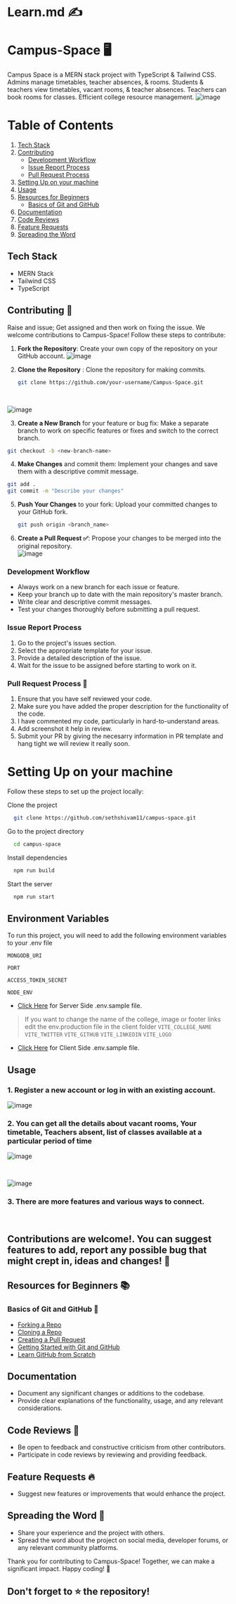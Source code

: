 # Learn.md ✍
# Campus-Space 🖥️
Campus Space is a MERN stack project with TypeScript & Tailwind CSS. Admins manage timetables, teacher absences, & rooms. Students & teachers view timetables, vacant rooms, & teacher absences. Teachers can book rooms for classes. Efficient college resource management.
![image](https://github.com/debangi29/campus-space/assets/117537653/1daa0a8c-5f04-48f8-ae6b-8909e5464a70)


# Table of Contents 
1. [Tech Stack](#tech-stack)
2. [Contributing](#contributing-)
   - [Development Workflow](#development-workflow)
   - [Issue Report Process](#issue-report-process)
   - [Pull Request Process](#pull-request-process-)
3. [Setting Up on your machine](#setting-up-on-your-machine)
4. [Usage](#usage)
5. [Resources for Beginners](#resources-for-beginners-)
   - [Basics of Git and GitHub](#basics-of-git-and-github-)
6. [Documentation](#documentation)
7. [Code Reviews](#code-reviews-)
8. [Feature Requests](#feature-requests-)
9. [Spreading the Word](#spreading-the-word-)


## Tech Stack

- MERN Stack
- Tailwind CSS
- TypeScript


## Contributing 📝
Raise and issue; Get assigned and then work on fixing the issue.
We welcome contributions to Campus-Space! Follow these steps to contribute:

1. **Fork the Repository**: Create your own copy of the repository on your GitHub account.
![image](https://github.com/debangi29/campus-space/assets/117537653/103e7c8d-965b-4f49-a35d-6d8b9ee4373f)


2. **Clone the Repository** : Clone the repository for making commits.
   ```bash
   git clone https://github.com/your-username/Campus-Space.git
   ```
      <br>

![image](https://github.com/debangi29/campus-space/assets/117537653/452f15e8-fcff-40f2-aaeb-7bedab300079)


3. **Create a New Branch** for your feature or bug fix: Make a separate branch to work on specific features or fixes and switch to the correct branch.
```bash
git checkout -b <new-branch-name>
```
4. **Make Changes** and commit them: Implement your changes and save them with a descriptive commit message.
```bash
git add .
git commit -m "Describe your changes"
```
5. **Push Your Changes** to your fork: Upload your committed changes to your GitHub fork.
   ```bash
   git push origin <branch_name>
   ```
6. **Create a Pull Request ✅**: Propose your changes to be merged into the original repository.
   <br>
![image](https://github.com/debangi29/campus-space/assets/117537653/67412ea9-2a97-44b0-bd94-58b747e6dc05)


### Development Workflow
- Always work on a new branch for each issue or feature.
- Keep your branch up to date with the main repository's master branch.
- Write clear and descriptive commit messages.
- Test your changes thoroughly before submitting a pull request.

### Issue Report Process
1. Go to the project's issues section.
2. Select the appropriate template for your issue.
3. Provide a detailed description of the issue.
4. Wait for the issue to be assigned before starting to work on it.

### **Pull Request Process 🚀**

1. Ensure that you have self reviewed your code.
2. Make sure you have added the proper description for the functionality of the code.
3. I have commented my code, particularly in hard-to-understand areas.
4. Add screenshot it help in review.
5. Submit your PR by giving the necesarry information in PR template and hang tight we will review it really soon.

# Setting Up on your machine

Follow these steps to set up the project locally:

Clone the project

```bash
  git clone https://github.com/sethshivam11/campus-space.git
```

Go to the project directory

```bash
  cd campus-space
```

Install dependencies

```bash
  npm run build
```

Start the server

```bash
  npm run start
```


## Environment Variables

To run this project, you will need to add the following environment variables to your .env file

`MONGODB_URI`

`PORT`

`ACCESS_TOKEN_SECRET`

`NODE_ENV`

* [Click Here](https://github.com/sethshivam11/campus-space/blob/master/.env.sample) for Server Side .env.sample file.

> If you want to change the name of the college, image or footer links edit the env.production file in the client folder
`VITE_COLLEGE_NAME`
`VITE_TWITTER`
`VITE_GITHUB`
`VITE_LINKEDIN`
`VITE_LOGO`

* [Click Here](https://github.com/sethshivam11/campus-space/blob/master/client/.env.sample) for Client Side .env.sample file.


## Usage

### 1. Register a new account or log in with an existing account.
![image](https://github.com/debangi29/campus-space/assets/117537653/2f3f7af9-9c16-48c3-a6cc-e840602e36af)

### 2. You can get all the details about vacant rooms, Your timetable, Teachers absent, list of classes available at a particular period of time
![image](https://github.com/debangi29/campus-space/assets/117537653/9ae254e3-98a3-4494-b258-989f9e19c006)

<br>

![image](https://github.com/debangi29/campus-space/assets/117537653/8475b490-0159-4e28-b052-92d749526227)


### 3. There are more features and various ways to connect.
<br>

## **Contributions are welcome!. You can suggest features to add, report any possible bug that might crept in, ideas and changes! 🚀**

## Resources for Beginners 📚
### Basics of Git and GitHub 📂
- [Forking a Repo](https://help.github.com/en/articles/fork-a-repo)
- [Cloning a Repo](https://help.github.com/en/articles/cloning-a-repository)
- [Creating a Pull Request](https://help.github.com/en/articles/creating-a-pull-request)
- [Getting Started with Git and GitHub](https://guides.github.com/introduction/git-handbook/)
- [Learn GitHub from Scratch](https://www.youtube.com/watch?v=w3jLJU7DT5E)


## Documentation
- Document any significant changes or additions to the codebase.
- Provide clear explanations of the functionality, usage, and any relevant considerations.

## Code Reviews 🔎
- Be open to feedback and constructive criticism from other contributors.
- Participate in code reviews by reviewing and providing feedback.

## Feature Requests 🔥
- Suggest new features or improvements that would enhance the project.

## Spreading the Word 👐
- Share your experience and the project with others.
- Spread the word about the project on social media, developer forums, or any relevant community platforms.


Thank you for contributing to Campus-Space! Together, we can make a significant impact. Happy coding! 🚀
## Don't forget to ⭐ the repository!
